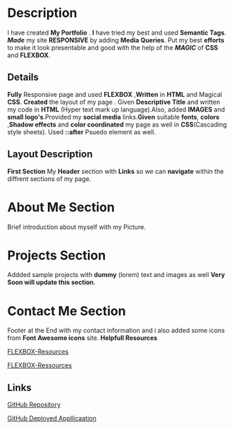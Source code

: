 # Description
I have created **My Portfolio** . **I** have tried my best and used **Semantic Tags**. _**Made**_ my site **RESPONSIVE** by adding **Media Queries**.
Put my best **efforts** to make it look presentable and good with the help of the _**MAGIC**_ of **CSS** and **FLEXBOX**.


## Details
**Fully** Responsive page and used **FLEXBOX** ,**Written** in **HTML** and Magical **CSS**. **Created** the layout of my page .
Given **Descriptive Title** and written my code in **HTML** (Hyper text mark up language).Also, added **IMAGES** and **small logo's**.Provided  my **social media**
links.**Given** suitable __fonts__, __colors__ ,__Shadow effects__ and **color coordinated** my page as well in **CSS**(Cascading style sheets).
Used **::after** Psuedo element as well.


## Layout Description
**First Section**
My **Header** section with **Links** so we can __navigate__ within the diffrent sections of my page.
# About Me Section
Brief introduction about myself with my Picture.
# Projects Section
Addded sample projects with **dummy** (lorem) text and images as well
**Very Soon will update this section**.
# Contact Me Section
Footer at the End with my contact information and i also added some icons from
**Font Awesome icons** site. 
**Helpfull Resources**

[ FLEXBOX-Resources ](https://www.w3schools.com/css/css3_flexbox_responsive.asp)

[FLEXBOX-Ressources ](https://developer.mozilla.org/en-US/docs/Learn/CSS/CSS_layout/Flexbox)





## Links
[GitHub Repository](https://github.com/nehreetkaur/nehreetkaur.github.io)

[GitHub Deployed Appllicaation](https://nehreetkaur.github.io)